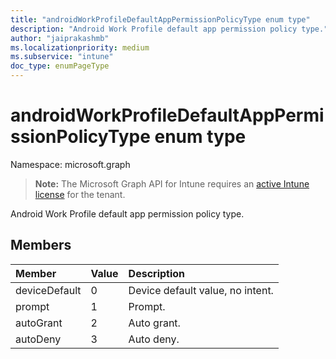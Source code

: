```yaml
---
title: "androidWorkProfileDefaultAppPermissionPolicyType enum type"
description: "Android Work Profile default app permission policy type."
author: "jaiprakashmb"
ms.localizationpriority: medium
ms.subservice: "intune"
doc_type: enumPageType
---
```


# androidWorkProfileDefaultAppPermissionPolicyType enum type

Namespace: microsoft.graph

> **Note:** The Microsoft Graph API for Intune requires an [active Intune license](https://go.microsoft.com/fwlink/?linkid=839381) for the tenant.

Android Work Profile default app permission policy type.

## Members
|Member|Value|Description|
|:---|:---|:---|
|deviceDefault|0|Device default value, no intent.|
|prompt|1|Prompt.|
|autoGrant|2|Auto grant.|
|autoDeny|3|Auto deny.|
